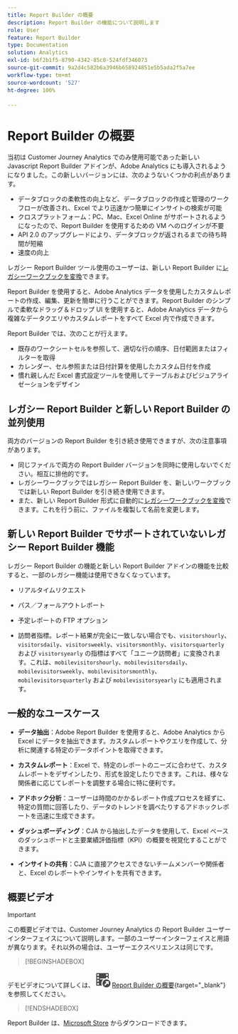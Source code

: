 ```yaml
---
title: Report Builder の概要
description: Report Builder の機能について説明します
role: User
feature: Report Builder
type: Documentation
solution: Analytics
exl-id: b6f2b1f5-8790-4342-85c8-524fdf346073
source-git-commit: 9a2d4c582b6a3946b658924851e5b5ada2f5a7ee
workflow-type: tm+mt
source-wordcount: '527'
ht-degree: 100%

---
```


# Report Builder の概要

当初は Customer Journey Analytics でのみ使用可能であった新しい Javascript Report Builder アドインが、Adobe Analytics にも導入されるようになりました。この新しいバージョンには、次のようないくつかの利点があります。

- データブロックの柔軟性の向上など、データブロックの作成と管理のワークフローが改善され、Excel でより迅速かつ簡単にインサイトの検索が可能
- クロスプラットフォーム：PC、Mac、Excel Online がサポートされるようになったので、Report Builder を使用するための VM へのログインが不要
- API 2.0 のアップグレードにより、データブロックが返されるまでの待ち時間が短縮
- 速度の向上

レガシー Report Builder ツール使用のユーザーは、新しい Report Builder に[レガシーワークブックを変換](/help/analyze/report-builder/convert-workbooks.md)できます。

Report Builder を使用すると、Adobe Analytics データを使用したカスタムレポートの作成、編集、更新を簡単に行うことができます。Report Builder のシンプルで柔軟なドラッグ＆ドロップ UI を使用すると、Adobe Analytics データから複雑なデータクエリやカスタムレポートをすべて Excel 内で作成できます。

Report Builder では、次のことが行えます。

- 既存のワークシートセルを参照して、適切な行の順序、日付範囲またはフィルターを取得
- カレンダー、セル参照または日付計算を使用したカスタム日付を作成
- 慣れ親しんだ Excel 書式設定ツールを使用してテーブルおよびビジュアライゼーションをデザイン

## レガシー Report Builder と新しい Report Builder の並列使用

両方のバージョンの Report Builder を引き続き使用できますが、次の注意事項があります。

- 同じファイルで両方の Report Builder バージョンを同時に使用しないでください。相互に排他的です。
- レガシーワークブックではレガシー Report Builder を、新しいワークブックでは新しい Report Builder を引き続き使用できます。
- また、新しい Report Builder 形式に自動的に[レガシーワークブックを変換](/help/analyze/report-builder/convert-workbooks.md)できます。これを行う前に、ファイルを複製して名前を変更します。

## 新しい Report Builder でサポートされていないレガシー Report Builder 機能

レガシー Report Builder の機能と新しい Report Builder アドインの機能を比較すると、一部のレガシー機能は使用できなくなっています。

- リアルタイムリクエスト

- パス／フォールアウトレポート

- 予定レポートの FTP オプション

- 訪問者指標。レポート結果が完全に一致しない場合でも、`visitorshourly`、`visitorsdaily`、`visitorsweekly`、`visitorsmonthly`、`visitorsquarterly` および `visitorsyearly` の指標はすべて「ユニーク訪問者」に変換されます。これは、`mobilevisitorshourly`、`mobilevisitorsdaily`、`mobilevisitorsweekly`、`mobilevisitorsmonthly`、`mobilevisitorsquarterly` および `mobilevisitorsyearly` にも適用されます。

## 一般的なユースケース

- **データ抽出**：Adobe Report Builder を使用すると、Adobe Analytics から Excel にデータを抽出できます。カスタムレポートやクエリを作成して、分析に関連する特定のデータポイントを取得できます。

- **カスタムレポート**：Excel で、特定のレポートのニーズに合わせて、カスタムレポートをデザインしたり、形式を設定したりできます。これは、様々な関係者に応じてレポートを調整する場合に特に便利です。

- **アドホック分析**：ユーザーは時間のかかるレポート作成プロセスを経ずに、特定の質問に回答したり、データのトレンドを調べたりするアドホックレポートを迅速に生成できます。

- **ダッシュボーディング**：CJA から抽出したデータを使用して、Excel ベースのダッシュボードと主要業績評価指標（KPI）の概要を視覚化することができます。

- **インサイトの共有**：CJA に直接アクセスできないチームメンバーや関係者と、Excel のレポートやインサイトを共有できます。

## 概要ビデオ

>[!IMPORTANT]
>
>この概要ビデオでは、Customer Journey Analytics の Report Builder ユーザーインターフェイスについて説明します。一部のユーザーインターフェイスと用語が異なります。それ以外の場合は、ユーザーエクスペリエンスは同じです。


>[!BEGINSHADEBOX]

デモビデオについて詳しくは、![VideoCheckedOut](/help/assets/icons/VideoCheckedOut.svg) [Report Builder の概要](https://video.tv.adobe.com/v/3452581?quality=12&learn=on&captions=jpn){target="_blank"}を参照してください。

>[!ENDSHADEBOX]

Report Builder は、[Microsoft Store](https://appsource.microsoft.com/ja-jp/product/office/WA200003101?tab=Overview) からダウンロードできます。
